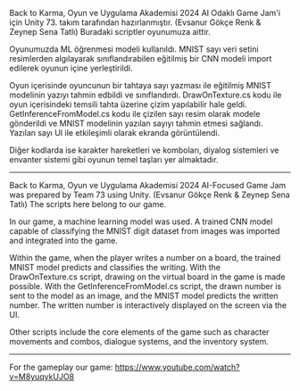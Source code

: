 Back to Karma, Oyun ve Uygulama Akademisi 2024 AI Odaklı Game Jam'i için Unity 73. takım tarafından hazırlanmıştır. (Evsanur Gökçe Renk & Zeynep Sena Tatlı)
Buradaki scriptler oyunumuza aittir.

Oyunumuzda ML öğrenmesi modeli kullanıldı. MNIST sayı veri setini resimlerden algılayarak sınıflandırabilen eğitilmiş bir CNN modeli import edilerek oyunun içine yerleştirildi.

Oyun içerisinde oyuncunun bir tahtaya sayı yazması ile eğitilmiş MNIST modelinin yazıyı tahmin edbildi ve sınıflandırdı. 
DrawOnTexture.cs kodu ile oyun içerisindeki temsili tahta üzerine çizim yapılabilir hale geldi.
GetInferenceFromModel.cs kodu ile çizilen sayı resim olarak modele gönderildi ve MNIST modelinin yazılan sayıyı tahmin etmesi sağlandı.
Yazılan sayı UI ile etkileşimli olarak ekranda görüntülendi.

Diğer kodlarda ise karakter hareketleri ve komboları, diyalog sistemleri ve envanter sistemi gibi oyunun temel taşları yer almaktadır.

----

Back to Karma, Oyun ve Uygulama Akademisi 2024 AI-Focused Game Jam was prepared by Team 73 using Unity. (Evsanur Gökçe Renk & Zeynep Sena Tatlı)
The scripts here belong to our game.

In our game, a machine learning model was used. A trained CNN model capable of classifying the MNIST digit dataset from images was imported and integrated into the game.

Within the game, when the player writes a number on a board, the trained MNIST model predicts and classifies the writing.
With the DrawOnTexture.cs script, drawing on the virtual board in the game is made possible.
With the GetInferenceFromModel.cs script, the drawn number is sent to the model as an image, and the MNIST model predicts the written number.
The written number is interactively displayed on the screen via the UI.

Other scripts include the core elements of the game such as character movements and combos, dialogue systems, and the inventory system.

---
For the gameplay our game: https://www.youtube.com/watch?v=M8yuqykUJO8
